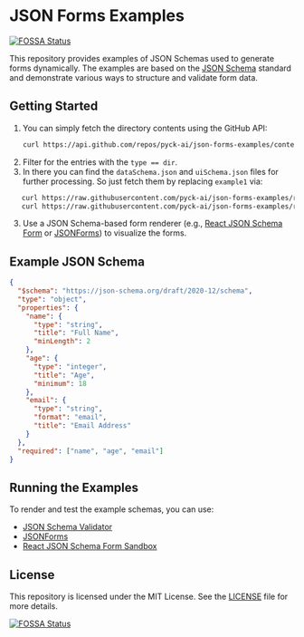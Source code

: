 # JSON Forms Examples
[![FOSSA Status](https://app.fossa.com/api/projects/git%2Bgithub.com%2Fpyck-ai%2Fjson-forms-examples.svg?type=shield)](https://app.fossa.com/projects/git%2Bgithub.com%2Fpyck-ai%2Fjson-forms-examples?ref=badge_shield)


This repository provides examples of JSON Schemas used to generate forms dynamically. The examples are based on the [JSON Schema](https://json-schema.org) standard and demonstrate various ways to structure and validate form data.

## Getting Started

1. You can simply fetch the directory contents using the GitHub API:
   ```sh
   curl https://api.github.com/repos/pyck-ai/json-forms-examples/contents/
   ```
2. Filter for the entries with the `type == dir`.
3. In there you can find the `dataSchema.json` and `uiSchema.json` files for further processing. So just fetch them by replacing `example1` via:
```sh
   curl https://raw.githubusercontent.com/pyck-ai/json-forms-examples/refs/heads/main/example1/uiSchema.json
   curl https://raw.githubusercontent.com/pyck-ai/json-forms-examples/refs/heads/main/example1/dataSchema.json
   ```
3. Use a JSON Schema-based form renderer (e.g., [React JSON Schema Form](https://github.com/rjsf-team/react-jsonschema-form) or [JSONForms](https://jsonforms.io/)) to visualize the forms.

## Example JSON Schema

```json
{
  "$schema": "https://json-schema.org/draft/2020-12/schema",
  "type": "object",
  "properties": {
    "name": {
      "type": "string",
      "title": "Full Name",
      "minLength": 2
    },
    "age": {
      "type": "integer",
      "title": "Age",
      "minimum": 18
    },
    "email": {
      "type": "string",
      "format": "email",
      "title": "Email Address"
    }
  },
  "required": ["name", "age", "email"]
}
```

## Running the Examples

To render and test the example schemas, you can use:
- [JSON Schema Validator](https://www.jsonschemavalidator.net/)
- [JSONForms](https://jsonforms.io/)
- [React JSON Schema Form Sandbox](https://rjsf-team.github.io/react-jsonschema-form/)

## License

This repository is licensed under the MIT License. See the [LICENSE](LICENSE) file for more details.



[![FOSSA Status](https://app.fossa.com/api/projects/git%2Bgithub.com%2Fpyck-ai%2Fjson-forms-examples.svg?type=large)](https://app.fossa.com/projects/git%2Bgithub.com%2Fpyck-ai%2Fjson-forms-examples?ref=badge_large)